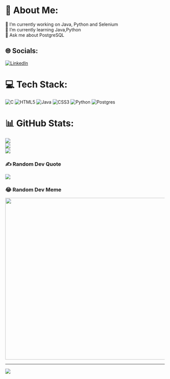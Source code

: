 # 💫 About Me:
🔭 I’m currently working on Java, Python and Selenium
<br>🌱 I’m currently learning Java,Python
<br>💬 Ask me about PostgreSQL
 


## 🌐 Socials:
[![LinkedIn](https://img.shields.io/badge/LinkedIn-%230077B5.svg?logo=linkedin&logoColor=white)](https://linkedin.com/in/https://www.linkedin.com/in/abdulkadirozyurt) 

# 💻 Tech Stack:
![C](https://img.shields.io/badge/c-%2300599C.svg?style=flat&logo=c&logoColor=white)
![HTML5](https://img.shields.io/badge/html5-%23E34F26.svg?style=flat&logo=html5&logoColor=white) 
![Java](https://img.shields.io/badge/java-%23ED8B00.svg?style=flat&logo=java&logoColor=white) 
![CSS3](https://img.shields.io/badge/css3-%231572B6.svg?style=flat&logo=css3&logoColor=white) 
![Python](https://img.shields.io/badge/python-3670A0?style=flat&logo=python&logoColor=ffdd54)
![Postgres](https://img.shields.io/badge/postgres-%23316192.svg?style=flat&logo=postgresql&logoColor=white)
# 📊 GitHub Stats:
![](https://github-readme-stats.vercel.app/api?username=abdulkadirozyurt&theme=buefy&hide_border=false&include_all_commits=true&count_private=false)<br/>
![](https://github-readme-streak-stats.herokuapp.com/?user=abdulkadirozyurt&theme=buefy&hide_border=false)<br/>
![](https://github-readme-stats.vercel.app/api/top-langs/?username=abdulkadirozyurt&theme=buefy&hide_border=false&include_all_commits=true&count_private=false&layout=compact)

### ✍️ Random Dev Quote
![](https://quotes-github-readme.vercel.app/api?type=vetical&theme=dark)

### 😂 Random Dev Meme
<img src="https://random-memer.herokuapp.com/" width="512px"/>

---
[![](https://visitcount.itsvg.in/api?id=abdulkadirozyurt&icon=9&color=10)](https://visitcount.itsvg.in)

<!-- Proudly created with GPRM ( https://gprm.itsvg.in ) -->
